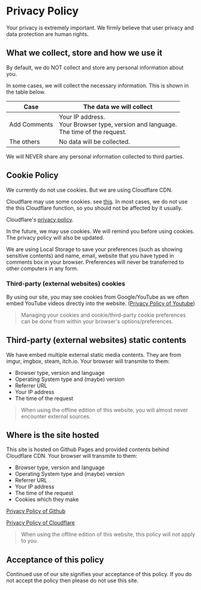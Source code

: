# Privacy Policy

Your privacy is extremely important. We firmly believe that user privacy and data protection are human rights.

## What we collect, store and how we use it

By default, we do NOT collect and store any personal information about you.

In some cases, we will collect the necessary information. This is shown in the table below.

| Case | The data we will collect |
|-|-|
| Add Comments | Your IP address.<br>Your Browser type, version and language.<br>The time of the request. |
| The others   | No data will be collected. |

We will NEVER share any personal information collected to third parties.

## Cookie Policy

We currently do not use cookies. But we are using Cloudflare CDN.

Cloudflare may use some cookies. see [this](https://support.cloudflare.com/hc/en-us/articles/200170156-Understanding-the-Cloudflare-Cookies). In most cases, we do not use the this Cloudflare function, so you should not be affected by it usually.

Cloudflare's [privacy policy](https://www.cloudflare.com/privacypolicy/).

In the future, we may use cookies. We will remind you before using cookies. The privacy policy will also be updated.

We are using Local Storage to save your preferences (such as showing sensitive contents) and name, email, website that you have typed in comments box in your browser. Preferences will never be transferred to other computers in any form.

### Third-party (external websites) cookies

By using our site, you may see cookies from Google/YouTube as we often embed YouTube videos directly into the website. ([Privacy Policy of Youtube](https://www.youtube.com/static?template=privacy_guidelines))

> Managing your cookies and cookie/third-party cookie preferences can be done from within your browser's options/preferences.

## Third-party (external websites) static contents

We have embed multiple external static media contents. They are from imgur, imgbox, steam, itch.io. Your browser will transmite to them:

- Browser type, version and language
- Operating System type and (maybe) version
- Referrer URL
- Your IP address
- The time of the request

> When using the offline edition of this website, you will almost never encounter external sources.

## Where is the site hosted

This site is hosted on Github Pages and provided contents behind Cloudflare CDN. Your browser will transmite to them:

- Browser type, version and language
- Operating System type and (maybe) version
- Referrer URL
- Your IP address
- The time of the request
- Cookies which they make

[Privacy Policy of Github](https://help.github.com/en/github/site-policy/github-privacy-statement)

[Privacy Policy of Cloudflare](https://www.cloudflare.com/privacypolicy/)

> When using the offline edition of this website, this policy will not apply to you.

## Acceptance of this policy

Continued use of our site signifies your acceptance of this policy. If you do not accept the policy then please do not use this site.
